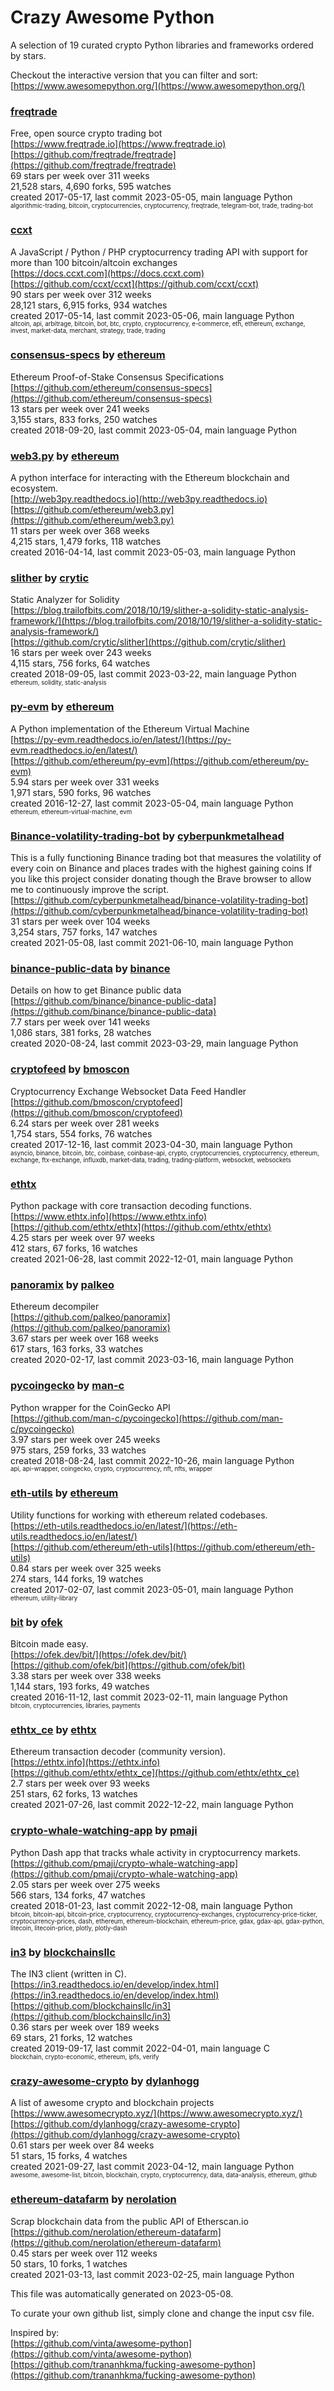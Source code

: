 # Crazy Awesome Python
A selection of 19 curated crypto Python libraries and frameworks ordered by stars.  

Checkout the interactive version that you can filter and sort: 
[https://www.awesomepython.org/](https://www.awesomepython.org/)  


### [freqtrade](https://github.com/freqtrade/freqtrade)  
Free, open source crypto trading bot  
[https://www.freqtrade.io](https://www.freqtrade.io)  
[https://github.com/freqtrade/freqtrade](https://github.com/freqtrade/freqtrade)  
69 stars per week over 311 weeks  
21,528 stars, 4,690 forks, 595 watches  
created 2017-05-17, last commit 2023-05-05, main language Python  
<sub><sup>algorithmic-trading, bitcoin, cryptocurrencies, cryptocurrency, freqtrade, telegram-bot, trade, trading-bot</sup></sub>


### [ccxt](https://github.com/ccxt/ccxt)  
A JavaScript / Python / PHP cryptocurrency trading API with support for more than 100 bitcoin/altcoin exchanges  
[https://docs.ccxt.com](https://docs.ccxt.com)  
[https://github.com/ccxt/ccxt](https://github.com/ccxt/ccxt)  
90 stars per week over 312 weeks  
28,121 stars, 6,915 forks, 934 watches  
created 2017-05-14, last commit 2023-05-06, main language Python  
<sub><sup>altcoin, api, arbitrage, bitcoin, bot, btc, crypto, cryptocurrency, e-commerce, eth, ethereum, exchange, invest, market-data, merchant, strategy, trade, trading</sup></sub>


### [consensus-specs](https://github.com/ethereum/consensus-specs) by [ethereum](https://github.com/ethereum)  
Ethereum Proof-of-Stake Consensus Specifications  
[https://github.com/ethereum/consensus-specs](https://github.com/ethereum/consensus-specs)  
13 stars per week over 241 weeks  
3,155 stars, 833 forks, 250 watches  
created 2018-09-20, last commit 2023-05-04, main language Python  


### [web3.py](https://github.com/ethereum/web3.py) by [ethereum](https://github.com/ethereum)  
A python interface for interacting with the Ethereum blockchain and ecosystem.  
[http://web3py.readthedocs.io](http://web3py.readthedocs.io)  
[https://github.com/ethereum/web3.py](https://github.com/ethereum/web3.py)  
11 stars per week over 368 weeks  
4,215 stars, 1,479 forks, 118 watches  
created 2016-04-14, last commit 2023-05-03, main language Python  


### [slither](https://github.com/crytic/slither) by [crytic](https://github.com/crytic)  
Static Analyzer for Solidity  
[https://blog.trailofbits.com/2018/10/19/slither-a-solidity-static-analysis-framework/](https://blog.trailofbits.com/2018/10/19/slither-a-solidity-static-analysis-framework/)  
[https://github.com/crytic/slither](https://github.com/crytic/slither)  
16 stars per week over 243 weeks  
4,115 stars, 756 forks, 64 watches  
created 2018-09-05, last commit 2023-03-22, main language Python  
<sub><sup>ethereum, solidity, static-analysis</sup></sub>


### [py-evm](https://github.com/ethereum/py-evm) by [ethereum](https://github.com/ethereum)  
A Python implementation of the Ethereum Virtual Machine  
[https://py-evm.readthedocs.io/en/latest/](https://py-evm.readthedocs.io/en/latest/)  
[https://github.com/ethereum/py-evm](https://github.com/ethereum/py-evm)  
5.94 stars per week over 331 weeks  
1,971 stars, 590 forks, 96 watches  
created 2016-12-27, last commit 2023-05-04, main language Python  
<sub><sup>ethereum, ethereum-virtual-machine, evm</sup></sub>


### [Binance-volatility-trading-bot](https://github.com/cyberpunkmetalhead/binance-volatility-trading-bot) by [cyberpunkmetalhead](https://github.com/cyberpunkmetalhead)  
This is a fully functioning Binance trading bot that measures the volatility of every coin on Binance and places trades with the highest gaining coins If you like this project consider donating though the Brave browser to allow me to continuously improve the script.  
[https://github.com/cyberpunkmetalhead/binance-volatility-trading-bot](https://github.com/cyberpunkmetalhead/binance-volatility-trading-bot)  
31 stars per week over 104 weeks  
3,254 stars, 757 forks, 147 watches  
created 2021-05-08, last commit 2021-06-10, main language Python  


### [binance-public-data](https://github.com/binance/binance-public-data) by [binance](https://github.com/binance)  
Details on how to get Binance public data  
[https://github.com/binance/binance-public-data](https://github.com/binance/binance-public-data)  
7.7 stars per week over 141 weeks  
1,086 stars, 381 forks, 28 watches  
created 2020-08-24, last commit 2023-03-29, main language Python  


### [cryptofeed](https://github.com/bmoscon/cryptofeed) by [bmoscon](https://github.com/bmoscon)  
Cryptocurrency Exchange Websocket Data Feed Handler  
[https://github.com/bmoscon/cryptofeed](https://github.com/bmoscon/cryptofeed)  
6.24 stars per week over 281 weeks  
1,754 stars, 554 forks, 76 watches  
created 2017-12-16, last commit 2023-04-30, main language Python  
<sub><sup>asyncio, binance, bitcoin, btc, coinbase, coinbase-api, crypto, cryptocurrencies, cryptocurrency, ethereum, exchange, ftx-exchange, influxdb, market-data, trading, trading-platform, websocket, websockets</sup></sub>


### [ethtx](https://github.com/ethtx/ethtx)  
Python package with core transaction decoding functions.  
[https://www.ethtx.info](https://www.ethtx.info)  
[https://github.com/ethtx/ethtx](https://github.com/ethtx/ethtx)  
4.25 stars per week over 97 weeks  
412 stars, 67 forks, 16 watches  
created 2021-06-28, last commit 2022-12-01, main language Python  


### [panoramix](https://github.com/palkeo/panoramix) by [palkeo](https://github.com/palkeo)  
Ethereum decompiler  
[https://github.com/palkeo/panoramix](https://github.com/palkeo/panoramix)  
3.67 stars per week over 168 weeks  
617 stars, 163 forks, 33 watches  
created 2020-02-17, last commit 2023-03-16, main language Python  


### [pycoingecko](https://github.com/man-c/pycoingecko) by [man-c](https://github.com/man-c)  
Python wrapper for the CoinGecko API  
[https://github.com/man-c/pycoingecko](https://github.com/man-c/pycoingecko)  
3.97 stars per week over 245 weeks  
975 stars, 259 forks, 33 watches  
created 2018-08-24, last commit 2022-10-26, main language Python  
<sub><sup>api, api-wrapper, coingecko, crypto, cryptocurrency, nft, nfts, wrapper</sup></sub>


### [eth-utils](https://github.com/ethereum/eth-utils) by [ethereum](https://github.com/ethereum)  
Utility functions for working with ethereum related codebases.  
[https://eth-utils.readthedocs.io/en/latest/](https://eth-utils.readthedocs.io/en/latest/)  
[https://github.com/ethereum/eth-utils](https://github.com/ethereum/eth-utils)  
0.84 stars per week over 325 weeks  
274 stars, 144 forks, 19 watches  
created 2017-02-07, last commit 2023-05-01, main language Python  
<sub><sup>ethereum, utility-library</sup></sub>


### [bit](https://github.com/ofek/bit) by [ofek](https://github.com/ofek)  
Bitcoin made easy.  
[https://ofek.dev/bit/](https://ofek.dev/bit/)  
[https://github.com/ofek/bit](https://github.com/ofek/bit)  
3.38 stars per week over 338 weeks  
1,144 stars, 193 forks, 49 watches  
created 2016-11-12, last commit 2023-02-11, main language Python  
<sub><sup>bitcoin, cryptocurrencies, libraries, payments</sup></sub>


### [ethtx_ce](https://github.com/ethtx/ethtx_ce) by [ethtx](https://github.com/ethtx)  
Ethereum transaction decoder (community version).  
[https://ethtx.info](https://ethtx.info)  
[https://github.com/ethtx/ethtx_ce](https://github.com/ethtx/ethtx_ce)  
2.7 stars per week over 93 weeks  
251 stars, 62 forks, 13 watches  
created 2021-07-26, last commit 2022-12-22, main language Python  


### [crypto-whale-watching-app](https://github.com/pmaji/crypto-whale-watching-app) by [pmaji](https://github.com/pmaji)  
Python Dash app that tracks whale activity in cryptocurrency markets.  
[https://github.com/pmaji/crypto-whale-watching-app](https://github.com/pmaji/crypto-whale-watching-app)  
2.05 stars per week over 275 weeks  
566 stars, 134 forks, 47 watches  
created 2018-01-23, last commit 2022-12-08, main language Python  
<sub><sup>bitcoin, bitcoin-api, bitcoin-price, cryptocurrency, cryptocurrency-exchanges, cryptocurrency-price-ticker, cryptocurrency-prices, dash, ethereum, ethereum-blockchain, ethereum-price, gdax, gdax-api, gdax-python, litecoin, litecoin-price, plotly, plotly-dash</sup></sub>


### [in3](https://github.com/blockchainsllc/in3) by [blockchainsllc](https://github.com/blockchainsllc)  
The IN3 client (written in C).  
[https://in3.readthedocs.io/en/develop/index.html](https://in3.readthedocs.io/en/develop/index.html)  
[https://github.com/blockchainsllc/in3](https://github.com/blockchainsllc/in3)  
0.36 stars per week over 189 weeks  
69 stars, 21 forks, 12 watches  
created 2019-09-17, last commit 2022-04-01, main language C  
<sub><sup>blockchain, crypto-economic, ethereum, ipfs, verify</sup></sub>


### [crazy-awesome-crypto](https://github.com/dylanhogg/crazy-awesome-crypto) by [dylanhogg](https://github.com/dylanhogg)  
A list of awesome crypto and blockchain projects  
[https://www.awesomecrypto.xyz/](https://www.awesomecrypto.xyz/)  
[https://github.com/dylanhogg/crazy-awesome-crypto](https://github.com/dylanhogg/crazy-awesome-crypto)  
0.61 stars per week over 84 weeks  
51 stars, 15 forks, 4 watches  
created 2021-09-27, last commit 2023-04-12, main language Python  
<sub><sup>awesome, awesome-list, bitcoin, blockchain, crypto, cryptocurrency, data, data-analysis, ethereum, github</sup></sub>


### [ethereum-datafarm](https://github.com/nerolation/ethereum-datafarm) by [nerolation](https://github.com/nerolation)  
Scrap blockchain data from the public API of Etherscan.io  
[https://github.com/nerolation/ethereum-datafarm](https://github.com/nerolation/ethereum-datafarm)  
0.45 stars per week over 112 weeks  
50 stars, 10 forks, 1 watches  
created 2021-03-13, last commit 2023-02-25, main language Python  


This file was automatically generated on 2023-05-08.  

To curate your own github list, simply clone and change the input csv file.  

Inspired by:  
[https://github.com/vinta/awesome-python](https://github.com/vinta/awesome-python)  
[https://github.com/trananhkma/fucking-awesome-python](https://github.com/trananhkma/fucking-awesome-python)  
